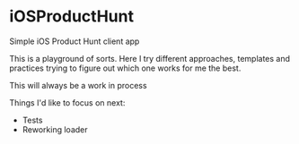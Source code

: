 # iOSProductHunt
Simple iOS Product Hunt client app

This is a playground of sorts. Here I try different approaches, templates and practices trying to figure out which one works for me the best. 

This will always be a work in process

Things I'd like to focus on next:

+ Tests
+ Reworking loader

